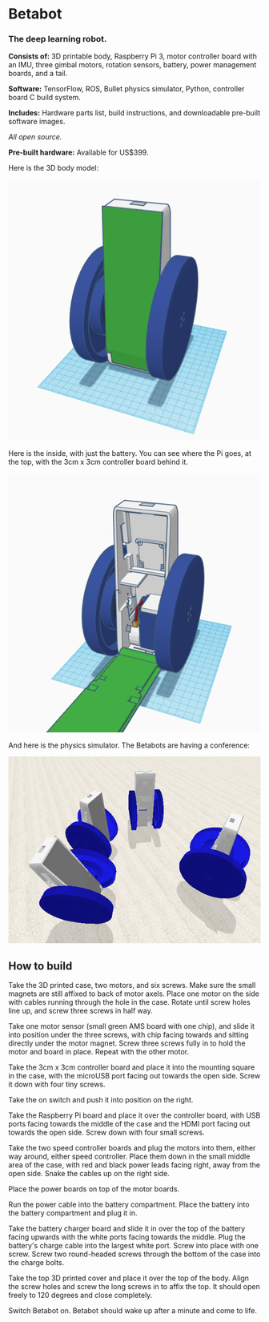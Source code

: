 # **Betabot**

### The deep learning robot.

**Consists of:** 3D printable body, Raspberry Pi 3, motor controller board with an IMU, three gimbal motors, rotation sensors, battery, power management boards, and a tail.

**Software:** TensorFlow, ROS, Bullet physics simulator, Python, controller board C build system.  

**Includes:** Hardware parts list, build instructions, and downloadable pre-built software images.

*All open source.*

**Pre-built hardware:** Available for US$399.


Here is the 3D body model:

![image](docs/betabot1.png)

Here is the inside, with just the battery. You can see where the Pi goes, at the top, with the 3cm x 3cm controller board behind it.

![image](docs/betabot2.png)

And here is the physics simulator. The Betabots are having a conference:

![image](docs/shot2.png)

## How to build

Take the 3D printed case, two motors, and six screws. Make sure the small magnets are still affixed to back of motor axels. Place one motor on the side with cables running through the hole in the case. Rotate until screw holes line up, and screw three screws in half way.

Take one motor sensor (small green AMS board with one chip), and slide it into position under the three screws, with chip facing towards and sitting directly under the motor magnet. Screw three screws fully in to hold the motor and board in place. Repeat with the other motor.

Take the 3cm x 3cm controller board and place it into the mounting square in the case, with the microUSB port facing out towards the open side. Screw it down with four tiny screws.

Take the on switch and push it into position on the right.

Take the Raspberry Pi board and place it over the controller board, with USB ports facing towards the middle of the case and the HDMI port facing out towards the open side. Screw down with four small screws. 

Take the two speed controller boards and plug the motors into them, either way around, either speed controller. Place them down in the small middle area of the case, with red and black power leads facing right, away from the open side. Snake the cables up on the right side.

Place the power boards on top of the motor boards. 

Run the power cable into the battery compartment. Place the battery into the battery compartment and plug it in. 

Take the battery charger board and slide it in over the top of the battery facing upwards with the white ports facing towards the middle. Plug the battery's charge cable into the largest white port. Screw into place with one screw. Screw two round-headed screws through the bottom of the case into the charge bolts.

Take the top 3D printed cover and place it over the top of the body. Align the screw holes and screw the long screws in to affix the top. It should open freely to 120 degrees and close completely.

Switch Betabot on. Betabot should wake up after a minute and come to life.


